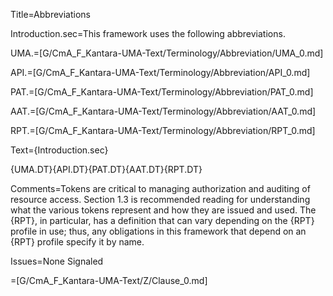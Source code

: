 Title=Abbreviations

Introduction.sec=This framework uses the following abbreviations.

UMA.=[G/CmA_F_Kantara-UMA-Text/Terminology/Abbreviation/UMA_0.md]

API.=[G/CmA_F_Kantara-UMA-Text/Terminology/Abbreviation/API_0.md]

PAT.=[G/CmA_F_Kantara-UMA-Text/Terminology/Abbreviation/PAT_0.md]

AAT.=[G/CmA_F_Kantara-UMA-Text/Terminology/Abbreviation/AAT_0.md]

RPT.=[G/CmA_F_Kantara-UMA-Text/Terminology/Abbreviation/RPT_0.md]

Text={Introduction.sec}<dl>{UMA.DT}{API.DT}{PAT.DT}{AAT.DT}{RPT.DT}</dl>

Comments=Tokens are critical to managing authorization and auditing of resource access. Section 1.3 is recommended reading for understanding what the various tokens represent and how they are issued and used. The {RPT}, in particular, has a definition that can vary depending on the {RPT} profile in use; thus, any obligations in this framework that depend on an {RPT} profile specify it by name.

Issues=None Signaled

=[G/CmA_F_Kantara-UMA-Text/Z/Clause_0.md]
